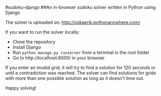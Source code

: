 #sudoku-django
##An in-browser sudoku solver written in Python using Django

The solver is uploaded on: http://oskaerik.pythonanywhere.com/

If you want to run the solver locally:

* Clone the repository
* Install Django
* Run ```python manage.py runserver``` from a terminal in the root folder
* Go to http://localhost:8000/ in your browser

If you enter an invalid grid, it will try to find a solution for 120 seconds or until a contradiction was reached. The solver can find solutions for grids with more than one possible solution as long as it doesn't time out.

Happy solving!
